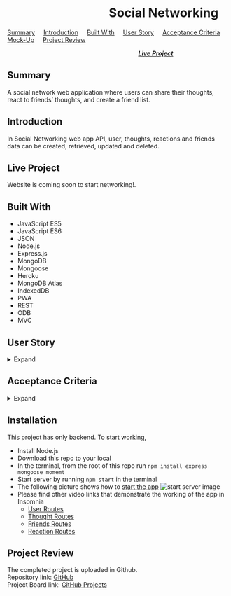 #  &nbsp; &nbsp; &nbsp; &nbsp; &nbsp; &nbsp; &nbsp; &nbsp; &nbsp; &nbsp; &nbsp; &nbsp; &nbsp; &nbsp; &nbsp; &nbsp; &nbsp; &nbsp;Social Networking

[Summary](#Summary) &nbsp; &nbsp; [Introduction](#Introduction) &nbsp; &nbsp; [Built With](#Built-With) &nbsp; &nbsp; [User Story](#User-Story) &nbsp; &nbsp; [Acceptance Criteria](#Acceptance-Criteria) &nbsp; &nbsp; [Mock-Up](#Mock-up) &nbsp; &nbsp; [Project Review](#Project-Review)   

 &nbsp; &nbsp; &nbsp; &nbsp; &nbsp; &nbsp; &nbsp; &nbsp; &nbsp; &nbsp; &nbsp; &nbsp; &nbsp; &nbsp; &nbsp; &nbsp; &nbsp; &nbsp; &nbsp; &nbsp;  &nbsp; &nbsp; &nbsp; &nbsp; &nbsp; &nbsp; &nbsp; &nbsp; &nbsp; &nbsp; &nbsp; &nbsp; &nbsp; &nbsp; &nbsp; &nbsp; &nbsp; &nbsp; [***Live Project***](#Live-Project)

 ## Summary

 A social network web application where users can share their thoughts, react to friends’ thoughts, and create a friend list. 

 ## Introduction
 In Social Networking web app API, user, thoughts, reactions and friends data can be created, retrieved, updated and deleted.

## Live Project

Website is coming soon to start networking!.

## Built With
* JavaScript ES5  
* JavaScript ES6  
* JSON
* Node.js 
* Express.js 
* MongoDB
* Mongoose
* Heroku
* MongoDB Atlas
* IndexedDB
* PWA
* REST
* ODB
* MVC

 ## User Story
<details>
<summary>Expand</summary>  

    AS A social media startup
    I WANT an API for my social network that uses a NoSQL database
    SO THAT my website can handle large amounts of unstructured data
</details>

## Acceptance Criteria
<details>
<summary>Expand</summary>

    GIVEN a social network API
    WHEN I enter the command to invoke the application
    THEN my server is started and the Mongoose models are synced to the MongoDB database
    WHEN I open API GET routes in Insomnia Core for users and thoughts
    THEN the data for each of these routes is displayed in a formatted JSON
    WHEN I test API POST, PUT, and DELETE routes in Insomnia Core
    THEN I am able to successfully create, update, and delete users and thoughts in my database
    WHEN I test API POST and DELETE routes in Insomnia Core
    THEN I am able to successfully create and delete reactions to thoughts and add and remove friends to a user’s friend list

</details>

## Installation
This project has only backend. To start working,
* Install Node.js
* Download this repo to your local
* In the terminal, from the root of this repo run `npm install express mongoose momemt`
* Start server by running `npm start` in the terminal
* The following picture shows how to [start the app](https://drive.google.com/file/d/1uUp3l4MkiN-eyy-pivffqARnqRXPgCv0/view?usp=sharing) 
![start server image](public/assets/images/Social_Network-Start_Server.gif "Start server image")
* Please find other video links that demonstrate the working of the app in Insomnia
    * [User Routes](https://drive.google.com/file/d/1EJZfu42XhwAZZPQxGMyPzvt_n3Z4PQOw/view?usp=sharing)
    * [Thought Routes](https://drive.google.com/file/d/1KMK-1plAVfgeEwT5dJL7peG6hDXr8R02/view?usp=sharing)
    * [Friends Routes](https://drive.google.com/file/d/1mv1K4Rv1sh-qfRwU5-vMfBQEqTovslDS/view?usp=sharing)
    * [Reaction Routes](https://drive.google.com/file/d/14FzF8rVgCMJCJ65IJTkE5pJU2ahd42UT/view?usp=sharing)

## Project Review

The completed project is uploaded in Github.  
Repository link:  [GitHub](https://github.com/rosefrancis-tech/social-network)  
Project Board link:  [GitHub Projects](https://github.com/rosefrancis-tech/social-network/projects/1?fullscreen=true)
